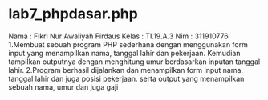 # lab7_phpdasar.php
Nama  : Fikri Nur Awaliyah Firdaus
Kelas : TI.19.A.3
Nim   : 311910776
1.Membuat sebuah program PHP sederhana dengan menggunakan form input yang menampilkan nama, tanggal lahir dan pekerjaan. Kemudian tampilkan outputnya dengan menghitung umur berdasarkan inputan tanggal lahir.
2.Program berhasil dijalankan dan menampilkan form input nama, tanggal lahir dan juga posisi pekerjaan. serta output yang menampilkan sebuah nama, umur dan juga gaji
